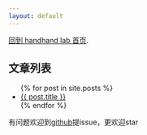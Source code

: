 ```yaml
---
layout: default
---
```


[回到 handhand lab 首页](https://www.handhandlab.com).

## 文章列表

<ul>
  {% for post in site.posts %}
    <li>
      <a href="{{ post.url }}">{{ post.title }}</a>
    </li>
  {% endfor %}
</ul>

有问题欢迎到[github](https://github.com/handhand/handhand.github.io)提issue，更欢迎star
